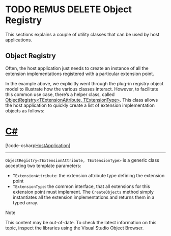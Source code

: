 TODO REMUS DELETE Object Registry
=====
This sections explains a couple of utility classes that can be used by host applications.


Object Registry
----
Often, the host application just needs to create an instance of all the extension implementations registered with a particular extension point.

In the example above, we explicitly went through the plug-in registry object model to illustrate how the various classes interact. However, to facilitate this common use case, there’s a helper class, called [ObjectRegistry<TExtensionAttribute, TExtensionType>](../../api/core/Sdl.Core.PluginFramework.ObjectRegistry-2.yml). This class allows the host application to quickly create a list of extension implementation objects as follows:

# [C#](#tab/tabid-1)
[!code-csharp[HostApplication](code_samples/HostApplication.cs#L75-L80)]
***

`ObjectRegistry<TExtensionAttribute, TExtensionType>` is a generic class accepting two template parameters:

* `TExtensionAttribute`: the extension attribute type defining the extension point
* `TExtensionType`: the common interface, that all extensions for this extension point must implement.
The `CreateObjects` method simply instantiates all the extension implementations and returns them in a typed array.

> [!NOTE]
> 
> This content may be out-of-date. To check the latest information on this topic, inspect the libraries using the Visual Studio Object Browser.
